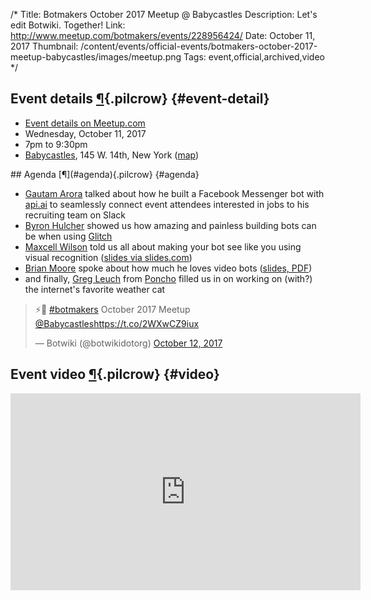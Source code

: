 /*
Title: Botmakers October 2017 Meetup @ Babycastles
Description: Let's edit Botwiki. Together!
Link: http://www.meetup.com/botmakers/events/228956424/
Date: October 11, 2017
Thumbnail: /content/events/official-events/botmakers-october-2017-meetup-babycastles/images/meetup.png
Tags: event,official,archived,video
*/


## Event details [¶](#event-detail){.pilcrow} {#event-detail}

- [Event details on Meetup.com](https://www.meetup.com/preview/botmakers/events/243163973)
- Wednesday, October 11, 2017
- 7pm to 9:30pm
- [Babycastles](http://babycastles.com), 145 W. 14th, New York ([map](https://www.google.com/maps/dir/Current+Location/145-w.-14th-new-york))


<div class="row">
  <div class="col-sm-12 col-md-6 no-pad" markdown="1">
## Agenda [¶](#agenda){.pilcrow} {#agenda}

- [Gautam Arora](http://twitter.com/gautam) talked about how he built a Facebook Messenger bot with [api.ai](http://api.ai/) to seamlessly connect event attendees interested in jobs to his recruiting team on Slack
- [Byron Hulcher](http://www.twitter.com/hypirlink) showed us how amazing and painless building bots can be when using [Glitch](https://glitch.com)
- [Maxcell Wilson](https://twitter.com/maxcell) told us all about making your bot see like you using visual recognition ([slides via slides.com](http://slides.com/maxcellwilson/clarifai-bots#/))
- [Brian Moore](http://twitter.com/lanewinfield) spoke about how much he loves video bots ([slides, PDF](/content/events/official-events/botmakers-october-2017-meetup-babycastles/slides/ilovevideobots_brianmoore.pdf))
- and finally, [Greg Leuch](https://twitter.com/gleuch) from [Poncho](https://poncho.is) filled us in on working on (with?) the internet's favorite weather cat
  </div>
  <div class="col-sm-12 col-md-6 centered-text no-pad">
    <blockquote class="twitter-tweet" data-lang="en"><p lang="en" dir="ltr">⚡️🤖 <a href="https://twitter.com/hashtag/botmakers?src=hash&amp;ref_src=twsrc%5Etfw">#botmakers</a> October 2017 Meetup <a href="https://twitter.com/Babycastles?ref_src=twsrc%5Etfw">@Babycastles</a><a href="https://t.co/2WXwCZ9iux">https://t.co/2WXwCZ9iux</a></p>&mdash; Botwiki (@botwikidotorg) <a href="https://twitter.com/botwikidotorg/status/918288660201721856?ref_src=twsrc%5Etfw">October 12, 2017</a></blockquote>
  </div>
</div>

## Event video [¶](#agenda){.pilcrow} {#video}

<div class="video-background">
  <div class="video-wrapper">
    <iframe width="560" height="315" src="https://www.youtube-nocookie.com/embed/aWcqYfo2lzs" frameborder="0" allowfullscreen></iframe>
  </div>
</div>

<!--
***See also: [photos from the event](http://www.meetup.com/botmakers/photos/all_photos/?photoAlbumId=26846392).***
-->

<script async src="//platform.twitter.com/widgets.js" charset="utf-8"></script>
